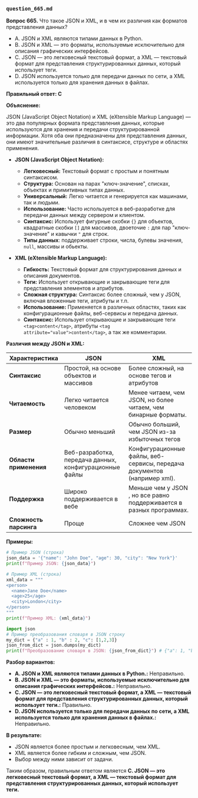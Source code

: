 ### `question_665.md`

**Вопрос 665.** Что такое JSON и XML, и в чем их различия как форматов представления данных?

-   A.  JSON и XML являются типами данных в Python.
-   B. JSON и XML — это форматы, используемые исключительно для описания графических интерфейсов.
-   C. JSON — это легковесный текстовый формат, а XML —  текстовый формат для представления структурированных данных, который использует теги.
-  D. JSON используется только для передачи данных по сети, а XML используется только для хранения данных в файлах.

**Правильный ответ: C**

**Объяснение:**

JSON (JavaScript Object Notation) и XML (eXtensible Markup Language) — это два популярных формата представления данных, которые используются для хранения и передачи структурированной информации. Хотя оба они предназначены для представления данных, они имеют значительные различия в синтаксисе, структуре и областях применения.

*   **JSON (JavaScript Object Notation):**
    *   **Легковесный:** Текстовый формат с простым и понятным синтаксисом.
    *   **Структура:** Основан на парах "ключ-значение", списках, объектах и примитивных типах данных.
    *  **Универсальный:** Легко читается и генерируется как машинами, так и людьми.
    *  **Использование:** Часто используется в веб-разработке для передачи данных между сервером и клиентом.
    *   **Синтаксис:**  Использует фигурные скобки `{}` для объектов, квадратные скобки `[]` для массивов, двоеточие `:` для пар "ключ-значение" и кавычки `"` для строк.
    * **Типы данных**: поддерживает строки, числа, булевы значения, `null`, массивы и обьекты.

*   **XML (eXtensible Markup Language):**
    *   **Гибкость:** Текстовый формат для структурирования данных и описания документов.
    *   **Теги:** Использует открывающие и закрывающие теги для представления элементов и атрибутов.
     *  **Сложная структура:**  Синтаксис более сложный, чем у JSON, включая вложенные теги, атрибуты и т.п.
    *   **Использование:** Применяется в различных областях, таких как конфигурационные файлы, веб-сервисы и передача данных.
      *    **Синтаксис:**  Использует открывающие и закрывающие теги `<tag>content</tag>`, атрибуты `<tag attribute="value">content</tag>`, а так же комментарии.

**Различия между JSON и XML:**

| Характеристика | JSON                     | XML                                                                      |
|-----------------|--------------------------|--------------------------------------------------------------------------|
| **Синтаксис**   | Простой, на основе объектов и массивов          | Более сложный, на основе тегов и атрибутов                                     |
| **Читаемость**  | Легко читается человеком      | Менее читаем, чем JSON, но более читаем, чем бинарные форматы.                     |
| **Размер**   | Обычно меньший             | Обычно больший, чем JSON из-за избыточных тегов                           |
| **Области применения**  | Веб-разработка, передача данных, конфигурационные файлы | Конфигурационные файлы, веб-сервисы, передача документов (например xml).          |
| **Поддержка**    | Широко поддерживается в вебе|  Меньше чем у JSON , но все равно поддерживается в разных программах. |
| **Сложность парсинга**    | Проще  | Cложнее  чем JSON |

**Примеры:**
```python
# Пример JSON (строка)
json_data = '{"name": "John Doe", "age": 30, "city": "New York"}'
print(f"Пример JSON: {json_data}")

# Пример XML (строка)
xml_data = """
<person>
  <name>Jane Doe</name>
  <age>25</age>
  <city>London</city>
</person>
"""
print(f"Пример XML: {xml_data}")

import json
# Пример преобразования словаря в JSON строку
my_dict = {"a" : 1, "b" : 2, "c": [1,2,3]}
json_from_dict = json.dumps(my_dict)
print(f"Преобразование словаря в JSON: {json_from_dict}") # {"a": 1, "b": 2, "c": [1, 2, 3]}
```
**Разбор вариантов:**
*   **A. JSON и XML являются типами данных в Python.:** Неправильно.
*  **B. JSON и XML — это форматы, используемые исключительно для описания графических интерфейсов.:** Неправильно.
*   **C. JSON — это легковесный текстовый формат, а XML — текстовый формат для представления структурированных данных, который использует теги.:** Правильно.
*   **D. JSON используется только для передачи данных по сети, а XML используется только для хранения данных в файлах.:** Неправильно.

**В результате:**
*   JSON является более простым и легковесным, чем XML.
*   XML  является более гибким и сложным, чем JSON.
*   Выбор между ними зависит от задачи.

Таким образом, правильным ответом является **C. JSON — это легковесный текстовый формат, а XML — текстовый формат для представления структурированных данных, который использует теги.**
